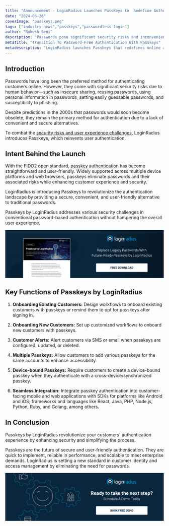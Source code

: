 ```yaml
---
title: "Announcement - LoginRadius Launches PassKeys to  Redefine Authentication Security and User Experience"
date: "2024-06-26"
coverImage: "passkeys.png"
tags: ["industry news","passkeys","passwordless login"]
author: "Rakesh Soni"
description: "Passwords pose significant security risks and inconvenience for users. Passkeys by LoginRadius is a revolutionary authentication mechanism offering a secure, passwordless process that enhances security and simplifies the user experience. Learn how Passkeys revolutionize customer authentication with easy integration and robust features."
metatitle: "Transition To Password-Free Authentication With Passkeys"
metadescription: "LoginRadius launches Passkeys that redefines online authentication by eliminating passwords, enhancing security, and improving user experience. Learn more"
---
```

## Introduction

Passwords have long been the preferred method for authenticating customers online. However, they come with significant security risks due to human behavior—such as insecure sharing, reusing passwords, using personal information in passwords, setting easily guessable passwords, and susceptibility to phishing. 

Despite predictions in the 2000s that passwords would soon become obsolete, they remain the primary method for authentication due to a lack of convenient and secure alternatives.

To combat the [security risks and user experience challenges](https://www.loginradius.com/blog/identity/balancing-security-cx/), LoginRadius introduces Passkeys, which reinvents user authentication. 

## Intent Behind the Launch

With the FIDO2 open standard, [passkey authentication](https://www.loginradius.com/passkeys-login-authentication/) has become straightforward and user-friendly. Widely supported across multiple device platforms and web browsers, passkeys eliminate passwords and their associated risks while enhancing customer experience and security. 

LoginRadius is introducing Passkeys to revolutionize the authentication landscape by providing a secure, convenient, and user-friendly alternative to traditional passwords.

Passkeys by LoginRadius addresses various security challenges in conventional password-based authentication without hampering the overall user experience. 

[![DS-passkeys](DS-passkeys.png)](https://www.loginradius.com/resource/datasheet/passkeys-passwordless-authentication)

## Key Functions of Passkeys by LoginRadius

1. **Onboarding Existing Customers:** Design workflows to onboard existing customers with passkeys or remind them to opt for passkeys after signing in.

2. **Onboarding New Customers:** Set up customized workflows to onboard new customers with passkeys.

3. **Customer Alerts:** Alert customers via SMS or email when passkeys are configured, updated, or deleted.

4. **Multiple Passkeys:** Allow customers to add various passkeys for the same accounts to enhance accessibility.

5. **Device-bound Passkeys:** Require customers to create a device-bound passkey when they authenticate with a cross-device/synchronized passkey.

6. **Seamless Integration:** Integrate passkey authentication into customer-facing mobile and web applications with SDKs for platforms like Android and iOS; frameworks and languages like React, Java, PHP, Node.js, Python, Ruby, and Golang, among others.

## In Conclusion

Passkeys by LoginRadius revolutionize your customers' authentication experience by enhancing security and simplifying the process. 

Passkeys are the future of secure and user-friendly authentication. They are quick to implement, reliable in performance, and scalable to meet enterprise demands. LoginRadius is setting a new standard in customer identity and access management by eliminating the need for passwords.

[![book-a-free-demo-loginradius](../../assets/book-a-demo-loginradius.png)](https://www.loginradius.com/book-a-demo/)